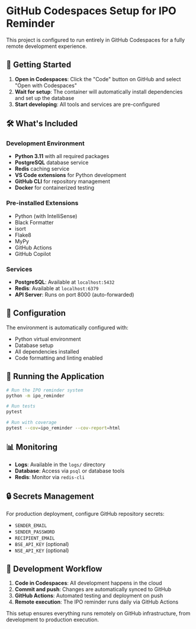 # GitHub Codespaces Setup for IPO Reminder

This project is configured to run entirely in GitHub Codespaces for a fully remote development experience.

## 🚀 Getting Started

1. **Open in Codespaces**: Click the "Code" button on GitHub and select "Open with Codespaces"
2. **Wait for setup**: The container will automatically install dependencies and set up the database
3. **Start developing**: All tools and services are pre-configured

## 🛠️ What's Included

### Development Environment
- **Python 3.11** with all required packages
- **PostgreSQL** database service
- **Redis** caching service
- **VS Code extensions** for Python development
- **GitHub CLI** for repository management
- **Docker** for containerized testing

### Pre-installed Extensions
- Python (with IntelliSense)
- Black Formatter
- isort
- Flake8
- MyPy
- GitHub Actions
- GitHub Copilot

### Services
- **PostgreSQL**: Available at `localhost:5432`
- **Redis**: Available at `localhost:6379`
- **API Server**: Runs on port 8000 (auto-forwarded)

## 🔧 Configuration

The environment is automatically configured with:
- Python virtual environment
- Database setup
- All dependencies installed
- Code formatting and linting enabled

## 🚀 Running the Application

```bash
# Run the IPO reminder system
python -m ipo_reminder

# Run tests
pytest

# Run with coverage
pytest --cov=ipo_reminder --cov-report=html
```

## 📊 Monitoring

- **Logs**: Available in the `logs/` directory
- **Database**: Access via `psql` or database tools
- **Redis**: Monitor via `redis-cli`

## 🔒 Secrets Management

For production deployment, configure GitHub repository secrets:
- `SENDER_EMAIL`
- `SENDER_PASSWORD`
- `RECIPIENT_EMAIL`
- `BSE_API_KEY` (optional)
- `NSE_API_KEY` (optional)

## 📝 Development Workflow

1. **Code in Codespaces**: All development happens in the cloud
2. **Commit and push**: Changes are automatically synced to GitHub
3. **GitHub Actions**: Automated testing and deployment on push
4. **Remote execution**: The IPO reminder runs daily via GitHub Actions

This setup ensures everything runs remotely on GitHub infrastructure, from development to production execution.
